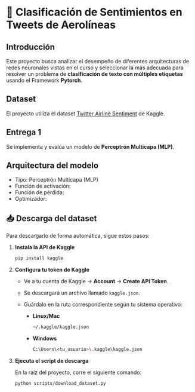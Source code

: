 # 🧠 Clasificación de Sentimientos en Tweets de Aerolíneas

## Introducción
Este proyecto busca analizar el desempeño de diferentes arquitecturas de redes neuronales vistas en el curso y seleccionar la más adecuada para resolver un problema de **clasificación de texto con múltiples etiquetas** usando el Framework **Pytorch**.  

## Dataset
El proyecto utiliza el dataset [Twitter Airline Sentiment](https://www.kaggle.com/datasets/crowdflower/twitter-airline-sentiment) de Kaggle.


## Entrega 1
Se implementa y evalúa un modelo de **Perceptrón Multicapa (MLP)**.
   ## Arquitectura del modelo
   - Tipo: Perceptrón Multicapa (MLP)
   - Función de activación: 
   - Función de pérdida: 
   - Optimizador: 

<!-- ## Código
(Incluir snippet del modelo en Keras)

## Resultados
(Tablas/gráficas de accuracy, precisión, recall, F1)

## Conclusiones
(Breve análisis de resultados y próximos pasos) -->

## 📥 Descarga del dataset

Para descargarlo de forma automática, sigue estos pasos:

1. **Instala la API de Kaggle**
   ```bash
   pip install kaggle

2. **Configura tu token de Kaggle**

   - Ve a tu cuenta de Kaggle → **Account** → **Create API Token**.  
   - Se descargará un archivo llamado `kaggle.json`.  
   - Guárdalo en la ruta correspondiente según tu sistema operativo:

     - **Linux/Mac**  
       ```bash
       ~/.kaggle/kaggle.json
       ```

     - **Windows**  
       ```bash
       C:\Users\<tu_usuario>\.kaggle\kaggle.json
       ```

3. **Ejecuta el script de descarga**

   En la raíz del proyecto, corre el siguiente comando:

   ```bash
   python scripts/download_dataset.py
